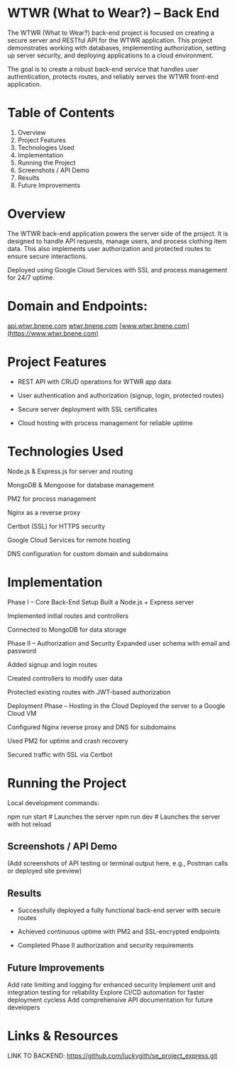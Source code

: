 # WTWR (What to Wear?) – Back End

The WTWR (What to Wear?) back-end project is focused on creating a secure server and RESTful API for the WTWR application. This project demonstrates working with databases, implementing authorization, setting up server security, and deploying applications to a cloud environment.

The goal is to create a robust back-end service that handles user authentication, protects routes, and reliably serves the WTWR front-end application.

# Table of Contents

1. Overview
2. Project Features
3. Technologies Used
4. Implementation
5. Running the Project
6. Screenshots / API Demo
7. Results
8. Future Improvements

# Overview

The WTWR back-end application powers the server side of the project. It is designed to handle API requests, manage users, and process clothing item data. This also implements user authorization and protected routes to ensure secure interactions.

Deployed using Google Cloud Services with SSL and process management for 24/7 uptime.

# Domain and Endpoints:

[api.wtwr.bnene.com](https://api.wtwr.bnene.com)
[wtwr.bnene.com](https://wtwr.bnene.com)
[www.wtwr.bnene.com](https://www.wtwr.bnene.com)

# Project Features

- REST API with CRUD operations for WTWR app data

- User authentication and authorization (signup, login, protected routes)

- Secure server deployment with SSL certificates

- Cloud hosting with process management for reliable uptime

# Technologies Used

Node.js & Express.js for server and routing

MongoDB & Mongoose for database management

PM2 for process management

Nginx as a reverse proxy

Certbot (SSL) for HTTPS security

Google Cloud Services for remote hosting

DNS configuration for custom domain and subdomains

# Implementation

Phase I – Core Back-End Setup
Built a Node.js + Express server

Implemented initial routes and controllers

Connected to MongoDB for data storage

Phase II – Authorization and Security
Expanded user schema with email and password

Added signup and login routes

Created controllers to modify user data

Protected existing routes with JWT-based authorization

Deployment Phase – Hosting in the Cloud
Deployed the server to a Google Cloud VM

Configured Nginx reverse proxy and DNS for subdomains

Used PM2 for uptime and crash recovery

Secured traffic with SSL via Certbot

# Running the Project

Local development commands:

npm run start # Launches the server
npm run dev # Launches the server with hot reload

## Screenshots / API Demo

(Add screenshots of API testing or terminal output here, e.g., Postman calls or deployed site preview)

## Results

- Successfully deployed a fully functional back-end server with secure routes

- Achieved continuous uptime with PM2 and SSL-encrypted endpoints

- Completed Phase II authorization and security requirements

## Future Improvements

Add rate limiting and logging for enhanced security
Implement unit and integration testing for reliability
Explore CI/CD automation for faster deployment cycless
Add comprehensive API documentation for future developers

# Links & Resources

LINK TO BACKEND:
https://github.com/luckygith/se_project_express.git
